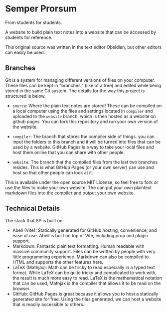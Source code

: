 # Semper Prorsum

From students for students.

A website to build plain text notes into a website that can be accessed by students for reference.

This original source was written in the text editor Obsidian, but other editors can easily be used.

## Branches

Git is a system for managing different versions of files on your computer. These files can be kept in "branches," (like of a tree) and edited while being stored in the same Git system. The details for the way this project is structured is below.

 - `source`: Where the plain text notes are stored! These can be compiled on a local computer using the files and settings located in `compiler` and uploaded to the `website` branch, which is then hosted as a website on github pages. You can fork this repository and run your own version of the website.

 - `compiler`: The branch that stores the compiler side of things. you can input the folders to this branch and it will be turned into files that can be used by a website. GitHub Pages is a way to take your local files and host them online that you can share with other people.

  - `website`: The branch that the compiled files from the last two branches resides. This is what GitHub Pages (or your own server) can use and host so that other people can look at it.

This is available under the open source MIT License, so feel free to fork or use the files to make your own website. The can put your own plaintext markdown files into the compiler and output your own website.

## Technical Details

The stack that SP is built on:

 - Abell (Vite): Statically generated for GitHub hosting, convenience, and ease of use. Abell is built on top of Vite, including prop and plugin support.
 - Markdown: Fantastic plain text formatting. Human readable with massive community support. Files can be written by people with very little programming experience. Markdown can also be compiled to HTML and supports the other features here.
 - LaTeX (Mathjax): Math can be tricky to read especially in a typed text format. While LaTeX can be quite tricky and complicated to work with, the result is much more easy to read. LaTeX is the mathematical notation that can be used, Mathjax is the compiler that allows it to be read on the browser.
 - GitHub: GitHub Pages is great because it allows you to host a statically generated site for free. Using the files generated, we can host a website that is readily accessible to others.
